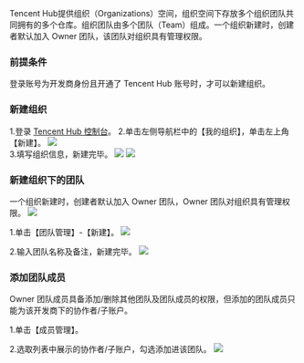 
Tencent Hub提供组织（Organizations）空间，组织空间下存放多个组织团队共同拥有的多个仓库。组织团队由多个团队（Team）组成。一个组织新建时，创建者默认加入 Owner 团队，该团队对组织具有管理权限。

### 前提条件
登录账号为开发商身份且开通了 Tencent Hub 账号时，才可以新建组织。

### 新建组织
   
   1.登录 [Tencent Hub 控制台](https://console.cloud.tencent.com/tencenthub/store/registry)。
   2.单击左侧导航栏中的【我的组织】，单击左上角【新建】。
   ![](https://main.qcloudimg.com/raw/cbf40d64a410571ce70fbca80d2db2b2.png)   
   3.填写组织信息，新建完毕。
   ![](https://main.qcloudimg.com/raw/a94aa1e0ada39d741ceecbd548ee26b8.png)
   ![](https://main.qcloudimg.com/raw/63c91167157521fa5f924cf7d7d53799.png)


### 新建组织下的团队
一个组织新建时，创建者默认加入 Owner 团队，Owner 团队对组织具有管理权限。
   ![](https://main.qcloudimg.com/raw/101ef810218fae6644bc57035b631efb.png)
   
   1.单击【团队管理】-【新建】。 
   ![](https://main.qcloudimg.com/raw/63c91167157521fa5f924cf7d7d53799.png)  
   
   2.输入团队名称及备注，新建完毕。
   ![](https://main.qcloudimg.com/raw/1f601f6631970428d7a4fd69653acfff.png)
   
### 添加团队成员
Owner 团队成员具备添加/删除其他团队及团队成员的权限，但添加的团队成员只能为该开发商下的协作者/子账户。
   
   1.单击【成员管理】。   
  
   2.选取列表中展示的协作者/子账户，勾选添加进该团队。
![](https://main.qcloudimg.com/raw/28299d69f0e7f8c4d2e8b0c74994b112.png)
